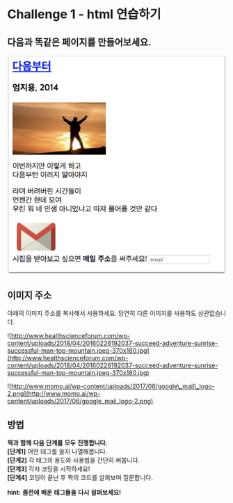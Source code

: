 # Challenge 1 - html 연습하기

## 다음과 똑같은 페이지를 만들어보세요.

![&#xCD5C;&#xB300;&#xD55C; &#xBE44;&#xC2B7;&#xD558;&#xAC8C; &#xB9CC;&#xB4E4;&#xC5B4;&#xBCF4;&#xC138;&#xC694;.](../../.gitbook/assets/image%20%2824%29.png)

## 이미지 주소

아래의 이미지 주소를 복사해서 사용하세요. 당연히 다른 이미지를 사용하도 상관없습니다.

![http://www.healthscienceforum.com/wp-content/uploads/2018/04/20160226192037-succeed-adventure-sunrise-successful-man-top-mountain.jpeg-370x180.jpg](http://www.healthscienceforum.com/wp-content/uploads/2018/04/20160226192037-succeed-adventure-sunrise-successful-man-top-mountain.jpeg-370x180.jpg)

![http://www.momo.ai/wp-content/uploads/2017/06/google\_mail\_logo-2.png](http://www.momo.ai/wp-content/uploads/2017/06/google_mail_logo-2.png)

## 방법

**짝과** **함께** **다음** **단계를** **모두** **진행합니다.  
\[단계1\]** 어떤 태그를 쓸지 나열해봅니다.  
**\[단계2\]** 각 태그의 용도와 사용법을 간단히 써봅니다.  
**\[단계3\]** 각자 코딩을 시작하세요!  
**\[단계4\]** 코딩이 끝난 후 짝의 코드를 살펴보며 질문합니다.

**hint:** **좀전에** **배운** **태그들을** **다시** **살펴보세요!**

